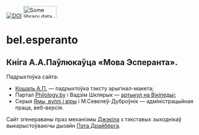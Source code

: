 [![DOI](https://www.zenodo.org/badge/DOI/10.5281/zenodo.3780127.svg)](https://doi.org/10.5281/zenodo.3780127) 
<a class="wctextlink1" href="https://www.worldcat.org/title/mova-esperanta-praktychny-dapamozhnik/oclc/654406685" title="Find this item in a library with WorldCat"><img src="http://www.oclc.org/content/dam/developer-network/badges/wc_badge1.png" width="88" height="31" alt="Some library data on this site is provided by WorldCat, the world's largest library catalog [WorldCat.org]" /></a>



# bel.esperanto
## Кніга А.А.Паўлюкаўца «Мова Эсперанта».

Падрыхтоўка сайта:
- [Кошаль А.П.](mailto:alyaksandr.koshal@gmail.com) — падрыхтоўка тэксту арыгінал-макета;
- Партал [Philology.by](https://Philology.by) і Вадзім Шклярык — [артыкул на Вікіпедыі](https://be.wikipedia.org/wiki/%D0%90%D0%B4%D0%B0%D0%BC_%D0%90%D0%BB%D1%8F%D0%BA%D1%81%D0%B0%D0%BD%D0%B4%D1%80%D0%B0%D0%B2%D1%96%D1%87_%D0%9F%D0%B0%D1%9E%D0%BB%D1%8E%D0%BA%D0%B0%D0%B2%D0%B5%D1%86);
- Серыя [Ямы, вуллі і віры](https://vodary.fias.fr/tag/belarusan%C2%B7language/) і М.Севелеў-Дуброўнік — адміністрацыйная праца, веб-версія.

Сайт згенераваны праз механізмы  [Джэкіла](http://jekyllrb.com) з тэкставых зыходнікаў выкарыстоўваючы дызайн [Пэта Драйбёрга](https://patdryburgh.com).
